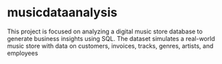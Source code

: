 # musicdataanalysis
This project is focused on analyzing a digital music store database to generate business insights using SQL. The dataset simulates a real-world music store with data on customers, invoices, tracks, genres, artists, and employees
